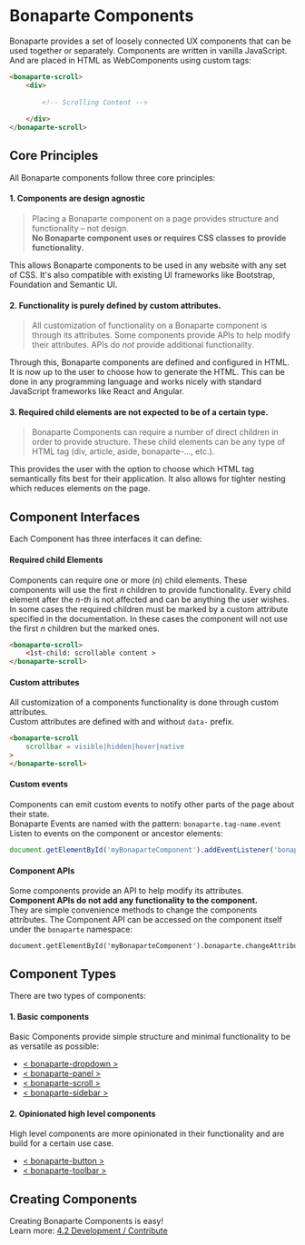 # Bonaparte Components
Bonaparte provides a set of loosely connected UX components that can be used together or separately. Components are written in vanilla JavaScript. And are placed in HTML as WebComponents using custom tags:
```html
<bonaparte-scroll>
    <div>
    
        <!-- Scrolling Content -->
    
    </div>
</bonaparte-scroll>
```

## Core Principles
All Bonaparte components follow three core principles:

#### 1. Components are design agnostic
> Placing a Bonaparte component on a page provides structure and functionality – not design.<br>
**No Bonaparte component uses or requires CSS classes to provide functionality.**

This allows Bonaparte components to be used in any website with any set of CSS. It's also compatible with existing UI frameworks like Bootstrap, Foundation and Semantic UI.

#### 2. Functionality is purely defined by custom attributes.
> All customization of functionality on a Bonaparte component is through its attributes.
Some components provide APIs to help modify their attributes. APIs do *not* provide additional functionality.

Through this, Bonaparte components are defined and configured in HTML. It is now up to the user to choose how to generate the HTML. This can be done in any programming language and works nicely with standard JavaScript frameworks like React and Angular.

#### 3. Required child elements are not expected to be of a certain type.
> Bonaparte Components can require a number of direct children in order to provide structure. These child elements can be any type of HTML tag (div, article, aside, bonaparte-..., etc.).  

This provides the user with the option to choose which HTML tag semantically fits best for their application. It also allows for tighter nesting which reduces elements on the page.


## Component Interfaces

Each Component has three interfaces it can define:

#### Required child Elements
Components can require one or more (*n*) child elements. 
These components will use the first *n* children to provide functionality.
Every child element after the *n-th* is not affected and can be anything the user wishes.
In some cases the required children must be marked by a custom attribute specified in the documentation. In these cases the component will not use the first *n* children but the marked ones.
```html
<bonaparte-scroll>
    <1st-child: scrollable content >
</bonaparte-scroll>
```


#### Custom attributes
All customization of a components functionality is done through custom attributes.<br>
Custom attributes are defined with and without `data-` prefix. 
```html
<bonaparte-scroll
    scrollbar = visible|hidden|hover|native
>
</bonaparte-scroll>
```

#### Custom events
Components can emit custom events to notify other parts of the page about their state. <br>
Bonaparte Events are named with the pattern: `bonaparte.tag-name.event`<br>
Listen to events on the component or ancestor elements: 
```javascript
document.getElementById('myBonaparteComponent').addEventListener('bonaparte.scroll.scrolling', handler);
```

#### Component APIs
Some components provide an API to help modify its attributes.<br>
**Component APIs do not add any functionality to the component.** <br>
They are simple convenience methods to change the components attributes. 
The Component API can be accessed on the component itself under the `bonaparte` namespace: 
```
document.getElementById('myBonaparteComponent').bonaparte.changeAttribute();
```

## Component Types

There are two types of components:

#### 1. Basic components
Basic Components provide simple structure and minimal functionality to be as versatile as possible:
  - [< bonaparte-dropdown >](packages/bonaparte-dropdown/README.md)
  - [< bonaparte-panel >](packages/bonaparte-panel/README.md)
  - [< bonaparte-scroll  >](packages/bonaparte-scroll/README.md)
  - [< bonaparte-sidebar  >](packages/bonaparte-sidebar/README.md)

#### 2. Opinionated high level components
High level components are more opinionated in their functionality and are build for a certain use case.
  - [< bonaparte-button >](packages/bonaparte-button/README.md)
  - [< bonaparte-toolbar  >](packages/bonaparte-toolbar/README.md)
 

## Creating Components
Creating Bonaparte Components is easy!<br>Learn more: [4.2 Development / Contribute](advanced/contribute.html)